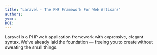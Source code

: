 ```yaml
---
title: "Laravel - The PHP Framework For Web Artisans"
authors: 
year: 
DOI: 
---
```

Laravel is a PHP web application framework with expressive, elegant syntax. We’ve already laid the foundation — freeing you to create without sweating the small things.
